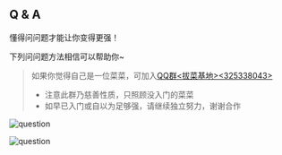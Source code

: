 ## Q & A

懂得问问题才能让你变得更强！

下列问问题方法相信可以帮助你~

> 如果你觉得自己是一位菜菜，可加入[QQ群<拔菜基地><325338043>](https://qm.qq.com/cgi-bin/qm/qr?k=fLsKy0Gp5-vKIOfbVZufC1xDVgJfeOW3&jump_from=webapi)
> * 注意此群乃慈善性质，只照顾没入门的菜菜
> * 如早已入门或自以为足够强，请继续独立努力，谢谢合作

![question](https://gitlab.com/h-document/singluar/-/raw/main/images/question1.png)

![question](https://gitlab.com/h-document/singluar/-/raw/main/images/question2.png)
